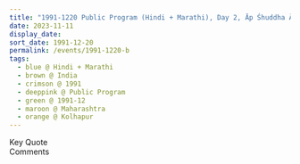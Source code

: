 ```yaml
---
title: "1991-1220 Public Program (Hindi + Marathi), Day 2, Āp Śhuddha Ātmā Haiṃ (You Are Pure Spirit), Kolhapur, Maharashtra, India"
date: 2023-11-11
display_date: 
sort_date: 1991-12-20
permalink: /events/1991-1220-b
tags:
  - blue @ Hindi + Marathi
  - brown @ India
  - crimson @ 1991
  - deeppink @ Public Program
  - green @ 1991-12
  - maroon @ Maharashtra
  - orange @ Kolhapur
---
```


<wave-list>
  <list-title color="green" width="75">Key Quote</list-title>
  <list-item color="BlanchedAlmond"  width="200"></list-item>
  <list-item color="Lavender"></list-item>
  <list-item color="BlanchedAlmond"></list-item>
</wave-list>

<br>

<wave-list>
  <list-title color="green" width="75">Comments</list-title>
  <list-item color="BlanchedAlmond"  width="200"></list-item>
  <list-item color="Lavender"></list-item>
  <list-item color="BlanchedAlmond"></list-item>
</wave-list>
